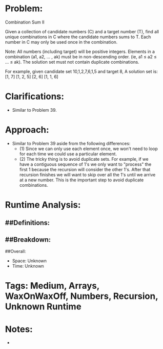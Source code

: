 # Problem:
  Combination Sum II
  
  Given a collection of candidate numbers (C) and a target number (T), find all unique combinations in C where the candidate numbers sums to T.
  Each number in C may only be used once in the combination.

  Note:
  All numbers (including target) will be positive integers.
  Elements in a combination (a1, a2, … , ak) must be in non-descending order. (ie, a1 ≤ a2 ≤ … ≤ ak).
  The solution set must not contain duplicate combinations.
  
  For example, given candidate set 10,1,2,7,6,1,5 and target 8, 
  A solution set is: 
  [1, 7] 
  [1, 2, 5] 
  [2, 6] 
  [1, 1, 6] 
  
# Clarifications:
  - Similar to Problem 39.

# Approach:
  - Similar to Problem 39 aside from the following differences:
    - (1) Since we can only use each element once, we won't need to loop for each time we could use a particular element.
    - (2) The tricky thing is to avoid duplicate sets.  For example, if we have a contiguous sequence of 1's we only want to "process" the first 1 because the recursion will consider the other 1's.  After that recursion finishes we will want to skip over all the 1's until we arrive at a new number.  This is the important step to avoid duplicate combinations. 

# Runtime Analysis:
##Definitions:
  - 

##Breakdown:
  - 

##Overall:
  - Space: Unknown
  - Time: Unknown

# Tags: Medium, Arrays, WaxOnWaxOff, Numbers, Recursion, Unknown Runtime

# Notes:
  - 